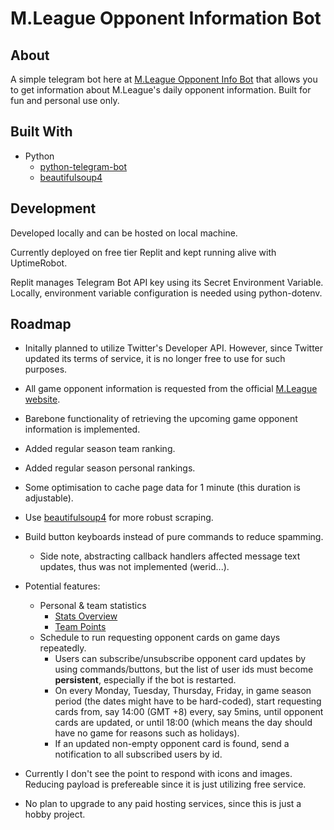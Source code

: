 # M.League Opponent Information Bot

## About
A simple telegram bot here at [M.League Opponent Info Bot](https://t.me/zincatz_bot) that allows you to get information about M.League's daily opponent information. Built for fun and personal use only.

## Built With
- Python
  - [python-telegram-bot](https://github.com/python-telegram-bot/python-telegram-bot)
  - [beautifulsoup4](https://pypi.org/project/beautifulsoup4/)

## Development

Developed locally and can be hosted on local machine.

Currently deployed on free tier Replit and kept running alive with UptimeRobot.

Replit manages Telegram Bot API key using its Secret Environment Variable. Locally, environment variable configuration is needed using python-dotenv.

## Roadmap
- Initally planned to utilize Twitter's Developer API. However, since Twitter updated its terms of service, it is no longer free to use for such purposes.
- All game opponent information is requested from the official [M.League website](https://m-league.jp/).
- Barebone functionality of retrieving the upcoming game opponent information is implemented.
- Added regular season team ranking.
- Added regular season personal rankings.
- Some optimisation to cache page data for 1 minute (this duration is adjustable).
- Use [beautifulsoup4](https://pypi.org/project/beautifulsoup4/) for more robust scraping.
- Build button keyboards instead of pure commands to reduce spamming.
  - Side note, abstracting callback handlers affected message text updates, thus was not implemented (werid...).
- Potential features:
  - Personal & team statistics
    - [Stats Overview](https://m-league.jp/stats)
    - [Team Points](https://m-league.jp/points)
  - Schedule to run requesting opponent cards on game days repeatedly.
    - Users can subscribe/unsubscribe opponent card updates by using commands/buttons, but the list of user ids must become **persistent**, especially if the bot is restarted.
    - On every Monday, Tuesday, Thursday, Friday, in game season period (the dates might have to be hard-coded), start requesting cards from, say 14:00 (GMT +8) every, say 5mins, until opponent cards are updated, or until 18:00 (which means the day should have no game for reasons such as holidays).
    - If an updated non-empty opponent card is found, send a notification to all subscribed users by id.
    
- Currently I don't see the point to respond with icons and images. Reducing payload is prefereable since it is just utilizing free service.
- No plan to upgrade to any paid hosting services, since this is just a hobby project.